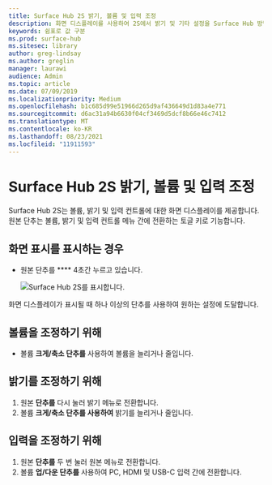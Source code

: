 ```yaml
---
title: Surface Hub 2S 밝기, 볼륨 및 입력 조정
description: 화면 디스플레이를 사용하여 2S에서 밝기 및 기타 설정을 Surface Hub 방법을 배워야 합니다.
keywords: 쉼표로 값 구분
ms.prod: surface-hub
ms.sitesec: library
author: greg-lindsay
ms.author: greglin
manager: laurawi
audience: Admin
ms.topic: article
ms.date: 07/09/2019
ms.localizationpriority: Medium
ms.openlocfilehash: b1c685d99e51966d265d9af436649d1d83a4e771
ms.sourcegitcommit: d6ac31a94b6630f04cf3469d5dcf8b66e46c7412
ms.translationtype: MT
ms.contentlocale: ko-KR
ms.lasthandoff: 08/23/2021
ms.locfileid: "11911593"
---
```

# <a name="adjust-surface-hub-2s-brightness-volume-and-input"></a>Surface Hub 2S 밝기, 볼륨 및 입력 조정

Surface Hub 2S는 볼륨, 밝기 및 입력 컨트롤에 대한 화면 디스플레이를 제공합니다. 원본 단추는 볼륨, 밝기 및 입력 컨트롤 메뉴 간에 전환하는 토글 키로 기능합니다.

## <a name="to-show-the-on-screen-display"></a>화면 표시를 표시하는 경우

- 원본 단추를 **** 4초간 누르고 있습니다.

  ![Surface Hub 2S를 표시합니다.](images/sh2-onscreen-display.png)<br>

 화면 디스플레이가 표시될 때 하나 이상의 단추를 사용하여 원하는 설정에 도달합니다.
 
## <a name="to-adjust-volume"></a>볼륨을 조정하기 위해

- 볼륨 **크게/축소 단추를** 사용하여 볼륨을 늘리거나 줄입니다.

## <a name="to-adjust-brightness"></a>밝기를 조정하기 위해

1. 원본 **단추를** 다시 눌러 밝기 메뉴로 전환합니다.
2. 볼륨 **크게/축소 단추를 사용하여** 밝기를 늘리거나 줄입니다.

## <a name="to-adjust-input"></a>입력을 조정하기 위해

1. 원본 **단추를** 두 번 눌러 원본 메뉴로 전환합니다.
2. 볼륨 **업/다운 단추를** 사용하여 PC, HDMI 및 USB-C 입력 간에 전환합니다.
